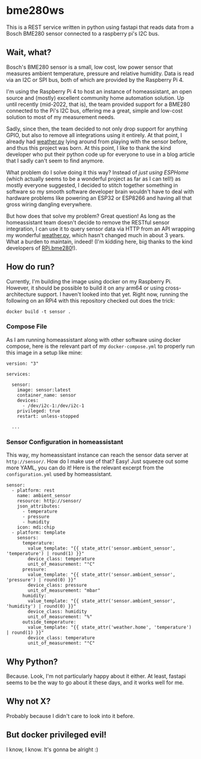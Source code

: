 # bme280ws

This is a REST service written in python using fastapi that reads data from a Bosch BME280 sensor
connected to a raspberry pi's I2C bus.

## Wait, what?

Bosch's BME280 sensor is a small, low cost, low power sensor that measures ambient temperature,
pressure and relative humidity. Data is read via an I2C or SPI bus, both of which are provided by
the Raspberry Pi 4.

I'm using the Raspberry Pi 4 to host an instance of homeassistant, an open source and (mostly)
excellent community home automation solution. Up until recently (mid-2022, that is), the team
provided support for a BME280 connected to the Pi's I2C bus, offering me a great, simple and
low-cost solution to most of my measurement needs.

Sadly, since then, the team decided to not only drop support for anything GPIO, but also to remove
all integrations using it entirely. At that point, I already had [weather.py](app/weather.py) lying
around from playing with the sensor before, and thus this project was born. At this point, I like to
thank the kind developer who put their python code up for everyone to use in a blog article that I
sadly can't seem to find anymore.

What problem do I solve doing it this way? Instead of _just using ESPHome_ (which actually seems to
be a wonderful project as far as I can tell!) as mostly everyone suggested, I decided to stitch
together something in software so my smooth software developer brain wouldn't have to deal with
hardware problems like powering an ESP32 or ESP8266 and having all that gross wiring dangling
everywhere.

But how does that solve my problem? Great question! As long as the homeassistant team doesn't decide
to remove the RESTful sensor integration, I can use it to query sensor data via HTTP from an API
wrapping my wonderful [weather.py](app/weather.py), which hasn't changed much in about 3 years. What
a burden to maintain, indeed! (I'm kidding here, big thanks to the kind developers
of [RPi.bme280](https://pypi.org/project/RPi.bme280/)!).

## How do run?

Currently, I'm building the image using docker on my Raspberry Pi. However, it should be possible to
build it on any arm64 or using cross-architecture support. I haven't looked into that yet.
Right now, running the following on an RPi4 with this repository checked out does the trick:

```shell
docker build -t sensor .
```

### Compose File

As I am running homeassistant along with other software using docker compose, here is the relevant
part of my `docker-compose.yml` to properly run this image in a setup like mine:

```
version: "3"

services:

  sensor:
    image: sensor:latest
    container_name: sensor
    devices:
      - /dev/i2c-1:/dev/i2c-1
    privileged: true
    restart: unless-stopped
    
  ...
```

### Sensor Configuration in homeassistant

This way, my homeassistant instance can reach the sensor data server at `http://sensor/`. How do I
make use of that? Easy! Just squeeze out some more YAML, you can do it! Here is the relevant excerpt
from the `configuration.yml` used by homeassistant.

```
sensor:
  - platform: rest
    name: ambient_sensor
    resource: http://sensor/
    json_attributes:
      - temperature
      - pressure
      - humidity
    icon: mdi:chip
  - platform: template
    sensors:
      temperature:
        value_template: "{{ state_attr('sensor.ambient_sensor', 'temperature') | round(1) }}"
        device_class: temperature
        unit_of_measurement: "°C"
      pressure:
        value_template: "{{ state_attr('sensor.ambient_sensor', 'pressure') | round(0) }}"
        device_class: pressure
        unit_of_measurement: "mbar"
      humidity:
        value_template: "{{ state_attr('sensor.ambient_sensor', 'humidity') | round(0) }}"
        device_class: humidity
        unit_of_measurement: "%"
      outside_temperature:
        value_template: "{{ state_attr('weather.home', 'temperature') | round(1) }}"
        device_class: temperature
        unit_of_measurement: "°C"

```

## Why Python?

Because. Look, I'm not particularly happy about it either. At least, fastapi seems to be the way to
go about it these days, and it works well for me. 

## Why not X?

Probably because I didn't care to look into it before.

## But docker privileged evil!

I know, I know. It's gonna be alright :)